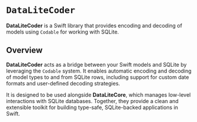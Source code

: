 # ``DataLiteCoder``

**DataLiteCoder** is a Swift library that provides encoding and decoding of models using `Codable` for working with SQLite.

## Overview

**DataLiteCoder** acts as a bridge between your Swift models and SQLite by leveraging the `Codable` system. It enables automatic encoding and decoding of model types to and from SQLite rows, including support for custom date formats and user-defined decoding strategies.

It is designed to be used alongside **DataLiteCore**, which manages low-level interactions with SQLite databases. Together, they provide a clean and extensible toolkit for building type-safe, SQLite-backed applications in Swift.
